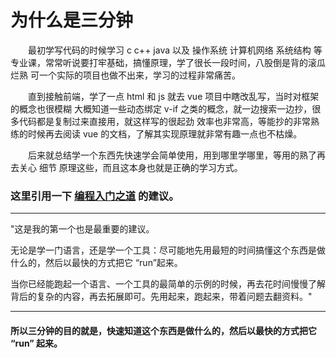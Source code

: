 # 

# 为什么是三分钟
&emsp;&emsp;最初学写代码的时候学习 c c++ java 以及 操作系统 计算机网络 系统结构 等专业课，常常听说要打牢基础，搞懂原理，学了很长一段时间，八股倒是背的滚瓜烂熟 可一个实际的项目也做不出来，学习的过程非常痛苦。   

&emsp;&emsp;直到接触前端，学了一点 html 和 js 就去 vue 项目中瞎改乱写，当时对框架的概念也很模糊 大概知道一些动态绑定 v-if 之类的概念，就一边搜索一边抄，很多代码都是复制过来直接用，就这样写的很起劲 效率也非常高，等能抄的非常熟练的时候再去阅读 vue 的文档，了解其实现原理就非常有趣一点也不枯燥。    

&emsp;&emsp;后来就总结学一个东西先快速学会简单使用，用到哪里学哪里，等用的熟了再去关心 细节 原理这些，而且这本身也就是正确的学习方式。

### 这里引用一下   [编程入门之道](https://blog.aflybird.cn/2022/08/%E7%BC%96%E7%A8%8B%E5%85%A5%E9%97%A8%E4%B9%8B%E9%81%93/) 的建议。
***
"这是我的第一个也是最重要的建议。

无论是学一门语言，还是学一个工具：尽可能地先用最短的时间搞懂这个东西是做什么的，然后以最快的方式把它 “run”起来。

当你已经能跑起一个语言、一个工具的最简单的示例的时候，再去花时间慢慢了解背后的复杂的内容，再去拓展即可。先用起来，跑起来，带着问题去翻资料。"
***
#### 所以三分钟的目的就是，快速知道这个东西是做什么的，然后以最快的方式把它 “run” 起来。
